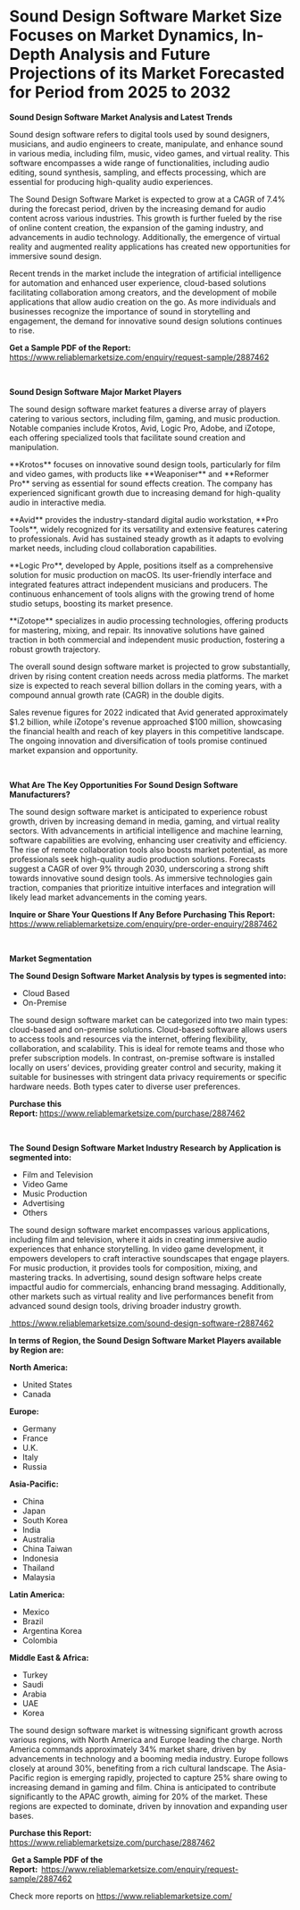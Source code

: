 <p><h1>Sound Design Software Market Size Focuses on Market Dynamics, In-Depth Analysis and Future Projections of its Market Forecasted for Period from 2025 to 2032</h1></p><p><strong>Sound Design Software Market Analysis and Latest Trends</strong></p>
<p><p>Sound design software refers to digital tools used by sound designers, musicians, and audio engineers to create, manipulate, and enhance sound in various media, including film, music, video games, and virtual reality. This software encompasses a wide range of functionalities, including audio editing, sound synthesis, sampling, and effects processing, which are essential for producing high-quality audio experiences.</p><p>The Sound Design Software Market is expected to grow at a CAGR of 7.4% during the forecast period, driven by the increasing demand for audio content across various industries. This growth is further fueled by the rise of online content creation, the expansion of the gaming industry, and advancements in audio technology. Additionally, the emergence of virtual reality and augmented reality applications has created new opportunities for immersive sound design.</p><p>Recent trends in the market include the integration of artificial intelligence for automation and enhanced user experience, cloud-based solutions facilitating collaboration among creators, and the development of mobile applications that allow audio creation on the go. As more individuals and businesses recognize the importance of sound in storytelling and engagement, the demand for innovative sound design solutions continues to rise.</p></p>
<p><strong>Get a Sample PDF of the Report:&nbsp;</strong> <a href="https://www.reliablemarketsize.com/enquiry/request-sample/2887462?utm_campaign=3176&utm_medium=2&utm_source=Github&utm_content=ia&utm_term=14032025&utm_id=sound-design-software">https://www.reliablemarketsize.com/enquiry/request-sample/2887462</a></p>
<p>&nbsp;</p>
<p><strong>Sound Design Software Major Market Players</strong></p>
<p><p>The sound design software market features a diverse array of players catering to various sectors, including film, gaming, and music production. Notable companies include Krotos, Avid, Logic Pro, Adobe, and iZotope, each offering specialized tools that facilitate sound creation and manipulation.</p><p>**Krotos** focuses on innovative sound design tools, particularly for film and video games, with products like **Weaponiser** and **Reformer Pro** serving as essential for sound effects creation. The company has experienced significant growth due to increasing demand for high-quality audio in interactive media.</p><p>**Avid** provides the industry-standard digital audio workstation, **Pro Tools**, widely recognized for its versatility and extensive features catering to professionals. Avid has sustained steady growth as it adapts to evolving market needs, including cloud collaboration capabilities.</p><p>**Logic Pro**, developed by Apple, positions itself as a comprehensive solution for music production on macOS. Its user-friendly interface and integrated features attract independent musicians and producers. The continuous enhancement of tools aligns with the growing trend of home studio setups, boosting its market presence.</p><p>**iZotope** specializes in audio processing technologies, offering products for mastering, mixing, and repair. Its innovative solutions have gained traction in both commercial and independent music production, fostering a robust growth trajectory.</p><p>The overall sound design software market is projected to grow substantially, driven by rising content creation needs across media platforms. The market size is expected to reach several billion dollars in the coming years, with a compound annual growth rate (CAGR) in the double digits.</p><p>Sales revenue figures for 2022 indicated that Avid generated approximately $1.2 billion, while iZotope's revenue approached $100 million, showcasing the financial health and reach of key players in this competitive landscape. The ongoing innovation and diversification of tools promise continued market expansion and opportunity.</p></p>
<p>&nbsp;</p>
<p><strong>What Are The Key Opportunities For Sound Design Software Manufacturers?</strong></p>
<p><p>The sound design software market is anticipated to experience robust growth, driven by increasing demand in media, gaming, and virtual reality sectors. With advancements in artificial intelligence and machine learning, software capabilities are evolving, enhancing user creativity and efficiency. The rise of remote collaboration tools also boosts market potential, as more professionals seek high-quality audio production solutions. Forecasts suggest a CAGR of over 9% through 2030, underscoring a strong shift towards innovative sound design tools. As immersive technologies gain traction, companies that prioritize intuitive interfaces and integration will likely lead market advancements in the coming years.</p></p>
<p><strong>Inquire or Share Your Questions If Any Before Purchasing This Report:</strong> <a href="https://www.reliablemarketsize.com/enquiry/pre-order-enquiry/2887462?utm_campaign=3176&utm_medium=2&utm_source=Github&utm_content=ia&utm_term=14032025&utm_id=sound-design-software">https://www.reliablemarketsize.com/enquiry/pre-order-enquiry/2887462</a></p>
<p>&nbsp;</p>
<p><strong>Market Segmentation</strong></p>
<p><strong>The Sound Design Software Market Analysis by types is segmented into:</strong></p>
<p><ul><li>Cloud Based</li><li>On-Premise</li></ul></p>
<p><p>The sound design software market can be categorized into two main types: cloud-based and on-premise solutions. Cloud-based software allows users to access tools and resources via the internet, offering flexibility, collaboration, and scalability. This is ideal for remote teams and those who prefer subscription models. In contrast, on-premise software is installed locally on users’ devices, providing greater control and security, making it suitable for businesses with stringent data privacy requirements or specific hardware needs. Both types cater to diverse user preferences.</p></p>
<p><strong>Purchase this Report:&nbsp;</strong><a href="https://www.reliablemarketsize.com/purchase/2887462?utm_campaign=3176&utm_medium=2&utm_source=Github&utm_content=ia&utm_term=14032025&utm_id=sound-design-software">https://www.reliablemarketsize.com/purchase/2887462</a></p>
<p>&nbsp;</p>
<p><strong>The Sound Design Software Market Industry Research by Application is segmented into:</strong></p>
<p><ul><li>Film and Television</li><li>Video Game</li><li>Music Production</li><li>Advertising</li><li>Others</li></ul></p>
<p><p>The sound design software market encompasses various applications, including film and television, where it aids in creating immersive audio experiences that enhance storytelling. In video game development, it empowers developers to craft interactive soundscapes that engage players. For music production, it provides tools for composition, mixing, and mastering tracks. In advertising, sound design software helps create impactful audio for commercials, enhancing brand messaging. Additionally, other markets such as virtual reality and live performances benefit from advanced sound design tools, driving broader industry growth.</p></p>
<p><a href="https://www.reliablemarketsize.com/sound-design-software-r2887462?utm_campaign=3176&utm_medium=2&utm_source=Github&utm_content=ia&utm_term=14032025&utm_id=sound-design-software">&nbsp;https://www.reliablemarketsize.com/sound-design-software-r2887462</a></p>
<p><strong>In terms of Region, the Sound Design Software Market Players available by Region are:</strong></p>
<p>
    <p> <strong> North America: </strong>
        <ul>
            <li>United States</li>
            <li>Canada</li>
        </ul>
        </p> 
    <p> <strong> Europe: </strong>
        <ul>
            <li>Germany</li>
            <li>France</li>
            <li>U.K.</li>
            <li>Italy</li>
            <li>Russia</li>
        </ul>
        </p> 
    <p> <strong> Asia-Pacific: </strong>
        <ul>
            <li>China</li>
            <li>Japan</li>
            <li>South Korea</li>
            <li>India</li>
            <li>Australia</li>
            <li>China Taiwan</li>
            <li>Indonesia</li>
            <li>Thailand</li>
            <li>Malaysia</li>
        </ul>
        </p> 
    <p> <strong> Latin America: </strong>
        <ul>
            <li>Mexico</li>
            <li>Brazil</li>
            <li>Argentina Korea</li>
            <li>Colombia</li>
        </ul>
        </p> 
    <p> <strong> Middle East & Africa: </strong>
        <ul>
            <li>Turkey</li>
            <li>Saudi</li>
            <li>Arabia</li>
            <li>UAE</li>
            <li>Korea</li>
        </ul>
    </p>
    </p>
<p><p>The sound design software market is witnessing significant growth across various regions, with North America and Europe leading the charge. North America commands approximately 34% market share, driven by advancements in technology and a booming media industry. Europe follows closely at around 30%, benefiting from a rich cultural landscape. The Asia-Pacific region is emerging rapidly, projected to capture 25% share owing to increasing demand in gaming and film. China is anticipated to contribute significantly to the APAC growth, aiming for 20% of the market. These regions are expected to dominate, driven by innovation and expanding user bases.</p></p>
<p><strong>Purchase this Report: </strong><a href="https://www.reliablemarketsize.com/purchase/2887462?utm_campaign=3176&utm_medium=2&utm_source=Github&utm_content=ia&utm_term=14032025&utm_id=sound-design-software">https://www.reliablemarketsize.com/purchase/2887462</a></p>
<p>&nbsp;<strong>Get a Sample PDF of the Report:&nbsp;&nbsp;</strong><a href="https://www.reliablemarketsize.com/enquiry/request-sample/2887462?utm_campaign=3176&utm_medium=2&utm_source=Github&utm_content=ia&utm_term=14032025&utm_id=sound-design-software">https://www.reliablemarketsize.com/enquiry/request-sample/2887462</a></p>
<p><strong></strong></p>
<p>Check more reports on <a href="https://www.reliablemarketsize.com/?utm_campaign=3176&utm_medium=2&utm_source=Github&utm_content=ia&utm_term=14032025&utm_id=sound-design-software">https://www.reliablemarketsize.com/</a></p>